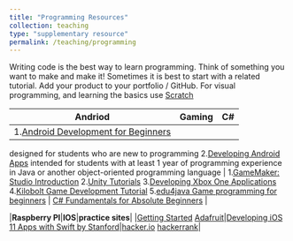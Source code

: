 ```yaml
---
title: "Programming Resources"
collection: teaching
type: "supplementary resource"
permalink: /teaching/programming
---
```

Writing code is the best way to learn programming.
Think of something you want to make and make it!
Sometimes it is best to start with a related tutorial. 
Add your product to your portfolio / GitHub.
For visual programming, and learning the basics use [Scratch](https://www.google.com/url?q=https%3A%2F%2Fscratch.mit.edu%2F&sa=D) 

|**Andriod**|**Gaming**|**C#**|
|-----------|----------|------|
|1.[Android Development for Beginners](https://www.google.com/url?q=https%3A%2F%2Fclassroom.udacity.com%2Fcourses%2Fud837&sa=D&sntz=1&usg=AFQjCNFeH-9Vz4lke1PY9N4WbhBUMQ2DKQ)
designed for students who are new to programming
2.[Developing Android Apps](https://www.google.com/url?q=https%3A%2F%2Fwww.udacity.com%2Fcourse%2Fdeveloping-android-apps--ud853&sa=D&sntz=1&usg=AFQjCNH8MAmzG0kGqWywOdi8nLUWoJ8qvw)
intended for students with at least 1 year of programming experience in Java or another object-oriented programming language 
| 
1.[GameMaker: Studio Introduction](http://www.google.com/url?q=http%3A%2F%2Fwww.yoyogames.com%2Flearn&sa=D&sntz=1&usg=AFQjCNHOEJmNvoPvyfWu3BhLhML8NhTygw)
2.[Unity Tutorials](https://www.google.com/url?q=https%3A%2F%2Funity3d.com%2Flearn%2Ftutorials%2Fs%2Finteractive-tutorials&sa=D&sntz=1&usg=AFQjCNF88otz2mGf7QcYETEua4AYPR45jw)
3.[Developing Xbox One Applications](https://www.google.com/url?q=https%3A%2F%2Fmva.microsoft.com%2Fen-US%2Ftraining-courses%2Fdeveloping-xbox-one-applications-16860%3Fl%3D45LGROf9C_7206218965&sa=D&sntz=1&usg=AFQjCNE_7IPCyAscphV882YJCCvC2MDCOg)
4.[Kilobolt Game Development Tutorial](http://www.google.com/url?q=http%3A%2F%2Fwww.kilobolt.com%2Fgame-development-tutorial.html&sa=D&sntz=1&usg=AFQjCNEeZvYqzyr7MspAUYwL_TchGa9AiQ)
5.[edu4java Game programming for beginners](http://www.google.com/url?q=http%3A%2F%2Fwww.edu4java.com%2Fen%2Fgame%2Fgame0-en.html&sa=D&sntz=1&usg=AFQjCNFNSXrG9gikOnt85S0BKovxHC80Wg)
| [C# Fundamentals for Absolute Beginners](https://www.google.com/url?q=https%3A%2F%2Fmva.microsoft.com%2Fen-us%2Ftraining-courses%2Fc-fundamentals-for-absolute-beginners-16169%3Fl%3DLvld4EQIC_2706218949&sa=D&sntz=1&usg=AFQjCNGLXf0BMQmVPFKZAGJ4bXRwpb-CRw)
|

|**Raspberry PI**|**IOS**|**practice sites**|
|[Getting Started](https://www.google.com/url?q=https%3A%2F%2Fprojects.raspberrypi.org%2Fen%2Fprojects%2Fraspberry-pi-getting-started&sa=D&sntz=1&usg=AFQjCNHFQjGy8M0cJwAHER6L8N2mI4iWCA) [Adafruit](https://www.google.com/url?q=https%3A%2F%2Flearn.adafruit.com%2Fadafruit-io-house-lights-and-temperature&sa=D&sntz=1&usg=AFQjCNGnQ3HB8gr-edH0xB3JBSWXqTkIew)|[Developing iOS 11 Apps with Swift by Stanford](https://www.google.com/url?q=https%3A%2F%2Fitunes.apple.com%2Fus%2Fcourse%2Fdeveloping-ios-11-apps-with-swift%2Fid1309275316&sa=D&sntz=1&usg=AFQjCNEwe4lDFkrUC8AvbpzbjFXvAPSBuA)|[hacker.io](https://www.google.com/url?q=https%3A%2F%2Fhackr.io%2F&sa=D&sntz=1&usg=AFQjCNHR3abUv__chMDOQeq8Ua2TnS2NuA) [hackerrank](https://www.hackerrank.com/)|
